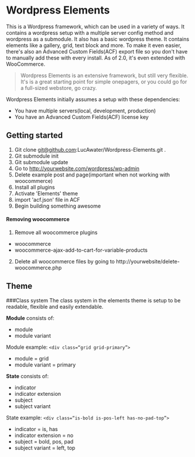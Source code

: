 # Wordpress Elements

This is a Wordpress framework, which can be used in a variety of ways. It contains a wordpress setup with a multiple server config method and wordpress as a submodule. It also has a basic wordpress theme. It contains elements like a gallery, grid, text block and more. To make it even easier, there's also an Advanced Custom Fields(ACF) export file so you don't have to manually add these with every install. As of 2.0, it's even extended with WooCommerce.

> Wordpress Elements is an extensive framework, but still very flexible. It's is a great starting point for simple onepagers, or you could go for a full-sized webstore, go crazy.

Wordpress Elements initially assumes a setup with these dependencies:
* You have multiple servers(local, development, production)
* You have an Advanced Custom Fields(ACF) license key


## Getting started
1. Git clone git@github.com:LucAwater/Wordpress-Elements.git .
2. Git submodule init
3. Git submodule update
4. Go to http://yourwebsite.com/wordpress/wp-admin
5. Delete example post and page(important when not working with woocommerce)
5. Install all plugins
6. Activate 'Elements' theme
7. import 'acf.json' file in ACF
8. Begin building something awesome

#### Removing woocommerce
1. Remove all woocommerce plugins
  - woocommerce
  - woocommerce-ajax-add-to-cart-for-variable-products
2. Delete all woocommerce files by going to http://yourwebsite/delete-woocommerce.php


## Theme
###Class system
The class system in the elements theme is setup to be readable, flexible and easily extendable.

**Module** consists of:
- module
- module variant

Module example: `<div class=“grid grid-primary”>`

- module = grid
- module variant = primary

**State** consists of:
- indicator
- indicator extension
- subject
- subject variant

State example: `<div class=“is-bold is-pos-left has-no-pad-top”>`

- indicator  = is, has
- indicator extension = no
- subject = bold, pos, pad
- subject variant = left, top
